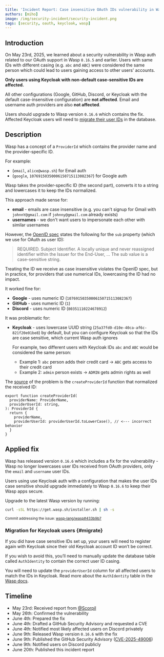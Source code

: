 ```yaml
---
title: 'Incident Report: Case insensitive OAuth IDs vulnerability in Wasp'
authors: [miho]
image: /img/security-incident/security-incident.png
tags: [security, oauth, keycloak, wasp]
---
```


## Introduction

On May 23rd, 2025, we learned about a security vulnerability in Wasp auth related to our OAuth support in Wasp `0.16.5` and earlier.
Users with same IDs with different casing (e.g. `abc` and `ABC`) were considered the same person which could lead to users gaining access to other users' accounts.

**Only users using Keycloak with non-default case-sensitive IDs are affected.**

All other configurations (Google, GitHub, Discord, or Keycloak with the default case-insensitive configuration) are **not affected**. Email and username auth providers are also **not affected**.

Users should upgrade to Wasp version `0.16.6` which contains the fix. Affected Keycloak users will need to [migrate their user IDs](#migrate) in the database.

## Description

Wasp has a concept of a `ProviderId` which contains the provider name and the provider-specific ID. 

For example:

- (`email`, `alice@wasp.sh`) for Email auth
- (`google`, `10769150350006150715113082367`) for Google auth

Wasp takes the provider-specific ID (the second part), converts it to a string and lowercases it to keep the IDs normalized.

This approach made sense for:

- **email** - emails are case insensitive (e.g. you can't signup for Gmail with `johnnY@gmail.com` if `johnny@gmail.com` already exists)
- **usernames** - we don't want users to impersonate each other with similar usernames

However, the [OpenID spec](https://openid.net/specs/openid-connect-core-1_0.html#IDToken) states the following for the `sub` property (which we use for OAuth as user ID):

> REQUIRED.
	    Subject Identifier. A locally unique and never
	    reassigned identifier within the Issuer for the End-User,
            …
	    The sub value is a case-sensitive string.
> 

Treating the ID we receive as case insensitive violates the OpenID spec, but in practice, for providers that use numerical IDs, lowercasing the ID had no impact.

It worked fine for:

- **Google** - uses numeric ID (`10769150350006150715113082367`)
- **GitHub** - uses numeric ID (`1`)
- **Discord** - uses numeric ID (`80351110224678912`)

It was problematic for:

- **Keycloak** - uses lowercase UUID string (`25a37fd0-d10e-40ca-af6c-821f20e01be8`) by default, but you can configure Keycloak so that the IDs are case sensitive, which current Wasp auth ignores

  For example, two different users with Keycloak IDs `abc` and `ABC` would be considered the same person:
    - Example 1: `abc` person adds their credit card → `ABC` gets access to their credit card
    - Example 2: `admin` person exists → `ADMIN` gets admin rights as well

The [source](https://github.com/wasp-lang/wasp/blob/014f661a27f829bddf2290f7cdf1cd7c38f3387c/waspc/data/Generator/templates/sdk/wasp/auth/utils.ts#L85) of the problem is the `createProviderId` function that normalized the received ID:

```tsx
export function createProviderId(
  providerName: ProviderName,
  providerUserId: string,
): ProviderId {
  return {
    providerName,
    providerUserId: providerUserId.toLowerCase(), // <--- incorrect behavior
  }
}
```

## Applied fix

Wasp has released version `0.16.6` which includes a fix for the vulnerability - Wasp no longer lowercases user IDs received from OAuth providers, only the `email` and `username` user IDs.

Users using use Keycloak auth with a configuration that makes the user IDs case sensitive should upgrade immediately to Wasp `0.16.6` to keep their Wasp apps secure.

Upgrade to the latest Wasp version by running:

```bash
curl -sSL https://get.wasp.sh/installer.sh | sh -s
```

<small>

Commit addressing the issue: [wasp-lang/wasp#433b9b7](https://github.com/wasp-lang/wasp/commit/433b9b7f491c172db656fb94cc85e5bd7d614b74)
</small>


### Migration for Keycloak users {#migrate}

If you did have case sensitive IDs set up, your users will need to register again with Keycloak since their old Keycloak account ID won’t be correct.

If you wish to avoid this, you’ll need to manually update the database table called `AuthIdentity` to contain the correct user ID casing.

You will need to update the `providerUserId` column for all affected users to match the IDs in Keycloak. Read more about the `AuthIdentity` table in the [Wasp docs](/docs/auth/entities#authidentity-entity-).



## Timeline

- May 23rd: Received report from [@Scorpil](https://github.com/Scorpil)
- May 26th: Confirmed the vulnerability
- June 4th: Prepared the fix
- June 4th: Drafted a GitHub Security Advisory and requested a CVE
- June 4th: Notified most likely affected users on Discord privately
- June 9th: Released Wasp version `0.16.6` with the fix
- June 9th: Published the GitHub Security Advisory ([CVE-2025-49006](https://github.com/wasp-lang/wasp/security/advisories/GHSA-qvjc-6xv7-6v5f))
- June 9th: Notified users on Discord publicly
- June 20th: Published this incident report

